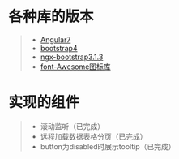  # 各种库的版本
 
 > * [Angular7](https://www.angular.cn/docs)
 > * [bootstrap4](https://v4.bootcss.com/)
 > * [ngx-bootstrap3.1.3](http://ngx-bootstrap.com/#/)
 > * [font-Awesome图标库](http://fontawesome.dashgame.com/)
 
 # 实现的组件
 
  > * 滚动监听（已完成）
  > * 远程加载数据表格分页（已完成）
  > * button为disabled时展示tooltip（已完成）

 
 
